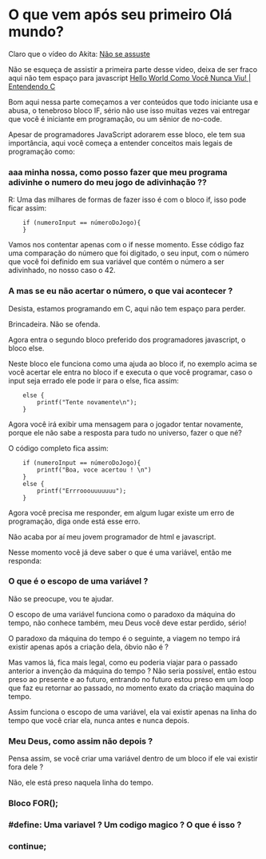 # O que vem após seu primeiro Olá mundo? 

Claro que o vídeo do Akita: [Não se assuste](https://www.youtube.com/watch?v=YyWMN_0g3BQ&t=358s&ab_channel=FabioAkita)

Não se esqueça de assistir a primeira parte desse video, deixa de ser fraco aqui não tem espaço para javascript [Hello World Como Você Nunca Viu! | Entendendo C
](https://www.youtube.com/watch?v=Gp2m8ZuXoPg&ab_channel=FabioAkita)


Bom aqui nessa parte começamos a ver conteúdos que todo iniciante usa e abusa, o tenebroso bloco IF, sério não use isso muitas vezes vai entregar que você é iniciante em programação, ou um sênior de no-code.

Apesar de programadores JavaScript adorarem esse bloco, ele tem sua importância, aqui você começa a entender conceitos mais legais de programação como:

### aaa minha nossa, como posso fazer que meu programa adivinhe o numero do meu jogo de adivinhação ??

R: Uma das milhares de formas de fazer isso é com o bloco if, isso pode ficar assim:

```
    if (numeroInput == númeroDoJogo){
    }
```

Vamos nos contentar apenas com o if nesse momento. Esse código faz uma comparação do número que foi digitado, o seu input, com o número que você foi definido em sua variável que contém o número a ser adivinhado, no nosso caso o 42.

### A mas se eu não acertar o número, o que vai acontecer ?

Desista, estamos programando em C, aqui não tem espaço para perder.

Brincadeira. Não se ofenda.

Agora entra o segundo bloco preferido dos programadores javascript, o bloco else.

Neste bloco ele funciona como uma ajuda ao bloco if, no exemplo acima se você acertar ele entra no bloco if e executa o que você programar, caso o input seja errado ele pode ir para o else, fica assim:

```
    else {
        printf("Tente novamente\n");
    }
```

Agora você irá exibir uma mensagem para o jogador tentar novamente, porque ele não sabe a resposta para tudo no universo, fazer o que né?

O código completo fica assim: 

```
    if (numeroInput == númeroDoJogo){
        printf("Boa, voce acertou ! \n")
    }
    else {
        printf("Errrooouuuuuuu");
    }
```

Agora você precisa me responder, em algum lugar existe um erro de programação, diga onde está esse erro.

Não acaba por aí meu jovem programador de html e javascript.


Nesse momento você já deve saber o que é uma variável, então me responda:

### O que é o escopo de uma variável ?

Não se preocupe, vou te ajudar.

O escopo de uma variável funciona como o paradoxo da máquina do tempo, não conhece também, meu Deus você deve estar perdido, sério!

O paradoxo da máquina do tempo é o seguinte, a viagem no tempo irá existir apenas após a criação dela, óbvio não é ?

Mas vamos lá, fica mais legal, como eu poderia viajar para o passado anterior a invenção da máquina do tempo ? Não seria possível, então estou preso ao presente e ao futuro, entrando no futuro estou preso em um loop que faz eu retornar ao passado, no momento exato da criação maquina do tempo.

Assim funciona o escopo de uma variável, ela vai existir apenas na linha do tempo que você criar ela, nunca antes e nunca depois. 

### Meu Deus, como assim não depois ?

Pensa assim, se você criar uma variável dentro de um bloco if ele vai existir fora dele ? 

Não, ele está preso naquela linha do tempo.


### Bloco FOR();


### #define: Uma variavel ? Um codigo magico ? O que é isso ?


### continue;